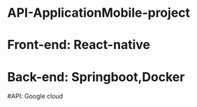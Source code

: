 # API-ApplicationMobile-project
# Front-end: React-native
# Back-end: Springboot,Docker
#API: Google cloud
